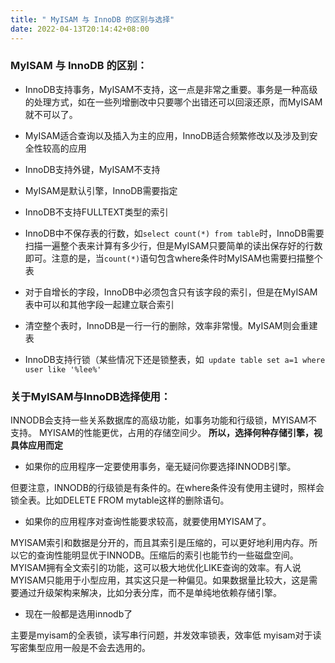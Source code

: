 ```yaml
---
title: " MyISAM 与 InnoDB 的区别与选择"
date: 2022-04-13T20:14:42+08:00
---
```


###  MyISAM 与 InnoDB 的区别：

* InnoDB支持事务，MyISAM不支持，这一点是非常之重要。事务是一种高级的处理方式，如在一些列增删改中只要哪个出错还可以回滚还原，而MyISAM就不可以了。
* MyISAM适合查询以及插入为主的应用，InnoDB适合频繁修改以及涉及到安全性较高的应用

* InnoDB支持外键，MyISAM不支持

* MyISAM是默认引擎，InnoDB需要指定

* InnoDB不支持FULLTEXT类型的索引

* InnoDB中不保存表的行数，如`select count(*) from table`时，InnoDB需要扫描一遍整个表来计算有多少行，但是MyISAM只要简单的读出保存好的行数即可。注意的是，当`count(*)`语句包含where条件时MyISAM也需要扫描整个表

* 对于自增长的字段，InnoDB中必须包含只有该字段的索引，但是在MyISAM表中可以和其他字段一起建立联合索引

* 清空整个表时，InnoDB是一行一行的删除，效率非常慢。MyISAM则会重建表

* InnoDB支持行锁（某些情况下还是锁整表，如` update table set a=1 where user like '%lee%'`




### 关于MyISAM与InnoDB选择使用：

INNODB会支持一些关系数据库的高级功能，如事务功能和行级锁，MYISAM不支持。
MYISAM的性能更优，占用的存储空间少。
**所以，选择何种存储引擎，视具体应用而定**

* 如果你的应用程序一定要使用事务，毫无疑问你要选择INNODB引擎。

但要注意，INNODB的行级锁是有条件的。在where条件没有使用主键时，照样会锁全表。比如DELETE FROM mytable这样的删除语句。

* 如果你的应用程序对查询性能要求较高，就要使用MYISAM了。

MYISAM索引和数据是分开的，而且其索引是压缩的，可以更好地利用内存。所以它的查询性能明显优于INNODB。压缩后的索引也能节约一些磁盘空间。MYISAM拥有全文索引的功能，这可以极大地优化LIKE查询的效率。有人说MYISAM只能用于小型应用，其实这只是一种偏见。如果数据量比较大，这是需要通过升级架构来解决，比如分表分库，而不是单纯地依赖存储引擎。

* 现在一般都是选用innodb了

主要是myisam的全表锁，读写串行问题，并发效率锁表，效率低
myisam对于读写密集型应用一般是不会去选用的。

